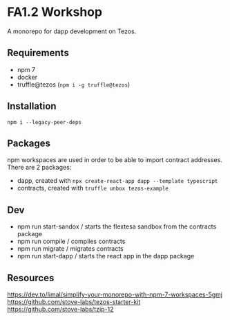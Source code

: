 # FA1.2 Workshop

A monorepo for dapp development on Tezos.

## Requirements

- npm 7
- docker
- truffle@tezos (`npm i -g truffle@tezos`)

## Installation

`npm i --legacy-peer-deps`

## Packages

npm workspaces are used in order to be able to import contract addresses.  
There are 2 packages:

- dapp, created with `npx create-react-app dapp --template typescript`
- contracts, created with `truffle unbox tezos-example`

## Dev

- npm run start-sandox / starts the flextesa sandbox from the contracts package
- npm run compile / compiles contracts
- npm run migrate / migrates contracts
- npm run start-dapp / starts the react app in the dapp package

## Resources

https://dev.to/limal/simplify-your-monorepo-with-npm-7-workspaces-5gmj  
https://github.com/stove-labs/tezos-starter-kit  
https://github.com/stove-labs/tzip-12
